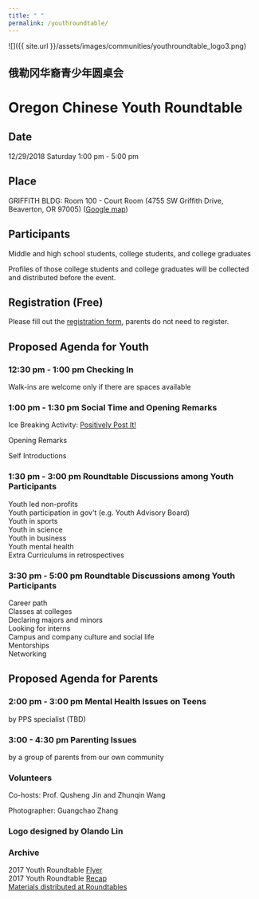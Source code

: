 ```yaml
---
title: " "
permalink: /youthroundtable/
---
```


![]({{ site.url }}/assets/images/communities/youthroundtable_logo3.png)

## 俄勒冈华裔青少年圆桌会
# Oregon Chinese Youth Roundtable

## Date
12/29/2018 Saturday 1:00 pm - 5:00 pm

## Place
GRIFFITH BLDG: Room 100 - Court Room (4755 SW Griffith Drive, Beaverton, OR 97005) ([Google map](https://goo.gl/maps/8CKG6jYK3a82))

## Participants

Middle and high school students, college students, and college graduates

Profiles of those college students and college graduates will be collected and distributed before the event.

## Registration (Free)

Please fill out the [registration form](https://docs.google.com/forms/d/e/1FAIpQLSe3US3y88Gut91Fc1zL7OabBz-XI-JRAlOepgQqNvGKtvSaFQ/viewform?vc=0&c=0&w=1), parents do not need to register.

## Proposed Agenda for Youth

### 12:30 pm - 1:00 pm Checking In

Walk-ins are welcome only if there are spaces available

### 1:00 pm - 1:30 pm Social Time and Opening Remarks

Ice Breaking Activity: [Positively Post It!](https://www.facebook.com/Positively-Post-It-1527356444166258/)

Opening Remarks

Self Introductions

### 1:30 pm - 3:00 pm Roundtable Discussions among Youth Participants

Youth led non-profits  
Youth participation in gov't (e.g. Youth Advisory Board)  
Youth in sports  
Youth in science  
Youth in business  
Youth mental health  
Extra Curriculums in retrospectives  

### 3:30 pm - 5:00 pm Roundtable Discussions among Youth Participants

Career path  
Classes at colleges  
Declaring majors and minors  
Looking for interns  
Campus and company culture and social life  
Mentorships  
Networking  

## Proposed Agenda for Parents

### 2:00 pm - 3:00 pm Mental Health Issues on Teens  

by PPS specialist (TBD)  

### 3:00 - 4:30 pm Parenting Issues

by a group of parents from our own community  

### Volunteers

Co-hosts: Prof. Qusheng Jin and Zhunqin Wang

Photographer: Guangchao Zhang

### Logo designed by Olando Lin

### Archive

2017 Youth Roundtable [Flyer](/assets/pdf/youth-roundtable-2017.pdf)  
2017 Youth Roundtable [Recap](http://pdxchinese.org/youth-roundtable-2017-recap/)  
[Materials distributed at Roundtables](http://pdxchinese.org/resources/benefits_resources/roundtable/)
